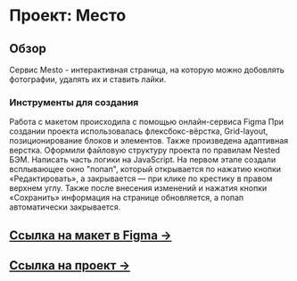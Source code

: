 # Проект: Место

## Обзор
Сервис Mesto - интерактивная страница, на которую можно добовлять фотографии, удалять их и ставить лайки.
### Инструменты для создания
Работа с макетом происходила с помощью онлайн-сервиса Figma
При создании проекта использовалась флексбокс-вёрстка, Grid-layout, позиционирование блоков и элементов.
Также произведена адаптивная верстка. Оформили файловую структуру проекта по правилам Nested БЭМ.
Написать часть логики на JavaScript.
На первом этапе создали всплывающее окно "попап", который открывается по нажатию кнопки «Редактировать», а закрывается — при клике по крестику в правом верхнем углу.
Также после внесения изменений и нажатия кнопки «Сохранить» информация на странице обновляется, а попап автоматически закрывается.

## [Ссылка на макет в Figma &rarr;](https://www.figma.com/file/2cn9N9jSkmxD84oJik7xL7/JavaScript.-Sprint-4?node-id=0%3A1)
## [Ссылка на проект &rarr;](https://krisanakhova.github.io/mesto/)

